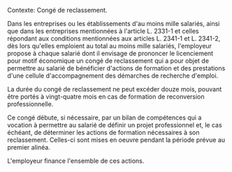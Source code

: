 Contexte: Congé de reclassement.

Dans les entreprises ou les établissements d'au moins mille salariés, ainsi que dans les entreprises mentionnées à l'article L. 2331-1 et celles répondant aux conditions mentionnées aux articles L. 2341-1 et L. 2341-2, dès lors qu'elles emploient au total au moins mille salariés, l'employeur propose à chaque salarié dont il envisage de prononcer le licenciement pour motif économique un congé de reclassement qui a pour objet de permettre au salarié de bénéficier d'actions de formation et des prestations d'une cellule d'accompagnement des démarches de recherche d'emploi.

La durée du congé de reclassement ne peut excéder douze mois, pouvant être portés à vingt-quatre mois en cas de formation de reconversion professionnelle.

Ce congé débute, si nécessaire, par un bilan de compétences qui a vocation à permettre au salarié de définir un projet professionnel et, le cas échéant, de déterminer les actions de formation nécessaires à son reclassement. Celles-ci sont mises en oeuvre pendant la période prévue au premier alinéa.

L'employeur finance l'ensemble de ces actions.